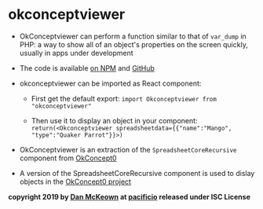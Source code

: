 # okconceptviewer

* OkConceptviewer can perform a function similar to that of `var_dump` in PHP: a way to show all of an object's properties on the screen quickly, usually in apps under development

* The code is available [on NPM](https://www.npmjs.org/package/okconceptviewer) and [GitHub](https://github.com/pacificpelican/okviewer)

* okconceptviewer can be imported as React component: 

  * First get the default export: `import Okconceptviewer from "okconceptviewer"`

  * Then use it to display an object in your component: `return(<Okconceptviewer spreadsheetdata={{"name":"Mango", "type":"Quaker Parrot"}}>)`

* OkConceptviewer is an extraction of the `SpreadsheetCoreRecursive` component from [OkConcept0](https://okconcept0.pacificio.com)

* A version of the SpreadsheetCoreRecursive component is used to dislay objects in the [OkConcept0 project](https://github.com/pacificpelican/okconcept0)

[npm-badge]: https://img.shields.io/npm/v/npm-package.png?style=flat-square
[npm]: https://www.npmjs.org/package/okconceptviewer

**copyright 2019 by [Dan McKeown](https://danmckeown.info) at [pacificio](https://pacificio.com) released under ISC License**
